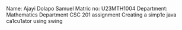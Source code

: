 <ln>Name: Ajayi Dolapo Samuel</ln>
<ln>     Matric no: U23MTH1004</ln>
<ln>           Department: Mathematics Department</ln>
       CSC 201 assignment
Creating a simp1e java ca1cu1ator using swing
